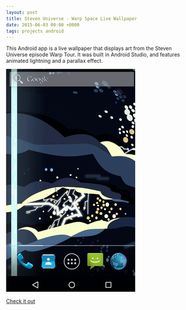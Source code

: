 ```yaml
---
layout: post
title: Steven Universe - Warp Space Live Wallpaper
date: 2015-06-03 00:00 +0000
tags: projects android
---
```


This Android app is a live wallpaper that displays art from the Steven Universe episode Warp Tour. It was built in Android Studio, and features animated lightning and a parallax effect.

![](/images/warp-space.png)

[Check it out](https://github.com/EliteMasterEric/WarpSpaceLiveWallpaper)
